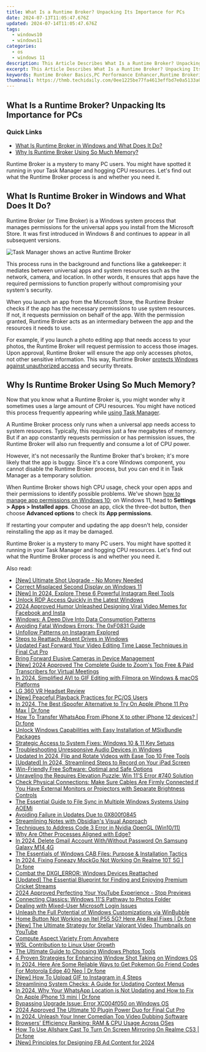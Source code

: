 ```yaml
---
title: What Is a Runtime Broker? Unpacking Its Importance for PCs
date: 2024-07-13T11:05:47.676Z
updated: 2024-07-14T11:05:47.676Z
tags:
  - windows10
  - windows11
categories:
  - os
  - windows 11
description: This Article Describes What Is a Runtime Broker? Unpacking Its Importance for PCs
excerpt: This Article Describes What Is a Runtime Broker? Unpacking Its Importance for PCs
keywords: Runtime Broker Basics,PC Performance Enhancer,Runtime Brokering Impact,Pc System Optimizer,Runtime Broker Functions,Broker For Real-Time Systems,Efficiency in Computer Cores
thumbnail: https://thmb.techidaily.com/0ee1225be77fa4613effbd7e0a5133a0aefce994347fcea7074a0ffcc7271165.JPG
---
```


## What Is a Runtime Broker? Unpacking Its Importance for PCs

### Quick Links

* [What Is Runtime Broker in Windows and What Does It Do?](#what-is-runtime-broker-in-windows-and-what-does-it-do)
* [Why Is Runtime Broker Using So Much Memory?](#why-is-runtime-broker-using-so-much-memory)

 Runtime Broker is a mystery to many PC users. You might have spotted it running in your Task Manager and hogging CPU resources. Let's find out what the Runtime Broker process is and whether you need it.

## What Is Runtime Broker in Windows and What Does It Do?

 Runtime Broker (or Time Broker) is a Windows system process that manages permissions for the universal apps you install from the Microsoft Store. It was first introduced in Windows 8 and continues to appear in all subsequent versions.

![Task Manager shows an active Runtime Broker](https://static1.makeuseofimages.com/wordpress/wp-content/uploads/2024/01/task-manager-shows-an-active-runtime-broker.jpg)

 This process runs in the background and functions like a gatekeeper: it mediates between universal apps and system resources such as the network, camera, and location. In other words, it ensures that apps have the required permissions to function properly without compromising your system's security.

 When you launch an app from the Microsoft Store, the Runtime Broker checks if the app has the necessary permissions to use system resources. If not, it requests permission on behalf of the app. With the permission granted, Runtime Broker acts as an intermediary between the app and the resources it needs to use.

 For example, if you launch a photo editing app that needs access to your photos, the Runtime Broker will request permission to access those images. Upon approval, Runtime Broker will ensure the app only accesses photos, not other sensitive information. This way, Runtime Broker [protects Windows against unauthorized access](http://www.makeuseof.com/prevent-unauthorized-access-windows/) and security threats.

## Why Is Runtime Broker Using So Much Memory?

 Now that you know what a Runtime Broker is, you might wonder why it sometimes uses a large amount of CPU resources. You might have noticed this process frequently appearing while [using Task Manager](https://www.makeuseof.com/how-to-use-windows-task-manager/).

 A Runtime Broker process only runs when a universal app needs access to system resources. Typically, this requires just a few megabytes of memory. But if an app constantly requests permission or has permission issues, the Runtime Broker will also run frequently and consume a lot of CPU power.

 However, it's not necessarily the Runtime Broker that's broken; it's more likely that the app is buggy. Since it's a core Windows component, you cannot disable the Runtime Broker process, but you can end it in Task Manager as a temporary solution.

 When Runtime Broker shows high CPU usage, check your open apps and their permissions to identify possible problems. We've shown [how to manage app permissions on Windows 10](https://www.makeuseof.com/how-to-change-app-permissions-in-windows-10/); on Windows 11, head to **Settings > Apps > Installed apps**. Choose an app, click the three-dot button, then choose **Advanced options** to check its **App permissions**.

 If restarting your computer and updating the app doesn't help, consider reinstalling the app as it may be damaged.

 Runtime Broker is a mystery to many PC users. You might have spotted it running in your Task Manager and hogging CPU resources. Let's find out what the Runtime Broker process is and whether you need it.



<ins class="adsbygoogle"
      style="display:block"
      data-ad-client="ca-pub-7571918770474297"
      data-ad-slot="8358498916"
      data-ad-format="auto"
      data-full-width-responsive="true"></ins>
<span class="atpl-alsoreadstyle">Also read:</span>
<div><ul>
<li><a href="https://some-guidance.techidaily.com/new-ultimate-shot-upgrade-no-money-needed/"><u>[New] Ultimate Shot Upgrade - No Money Needed</u></a></li>
<li><a href="https://win11.techidaily.com/correct-misplaced-second-display-on-windows-11/"><u>Correct Misplaced Second Display on Windows 11</u></a></li>
<li><a href="https://instagram-videos.techidaily.com/new-in-2024-explore-these-6-powerful-instagram-reel-tools/"><u>[New] In 2024, Explore These 6 Powerful Instagram Reel Tools</u></a></li>
<li><a href="https://win11.techidaily.com/unlock-rdp-access-quickly-in-the-latest-windows/"><u>Unlock RDP Access Quickly in the Latest Windows</u></a></li>
<li><a href="https://instagram-clips.techidaily.com/2024-approved-humor-unleashed-designing-viral-video-memes-for-facebook-and-insta/"><u>2024 Approved  Humor Unleashed  Designing Viral Video Memes for Facebook and Insta</u></a></li>
<li><a href="https://win11.techidaily.com/windows-a-deep-dive-into-data-consumption-patterns/"><u>Windows: A Deep Dive Into Data Consumption Patterns</u></a></li>
<li><a href="https://win11.techidaily.com/avoiding-fatal-windows-errors-the-0xf0831-guide/"><u>Avoiding Fatal Windows Errors: The 0xF0831 Guide</u></a></li>
<li><a href="https://instagram-clips.techidaily.com/unfollow-patterns-on-instagram-explored/"><u>Unfollow Patterns on Instagram Explored</u></a></li>
<li><a href="https://win11.techidaily.com/steps-to-reattach-absent-drives-in-windows/"><u>Steps to Reattach Absent Drives in Windows</u></a></li>
<li><a href="https://ai-driven-video-production.techidaily.com/updated-fast-forward-your-video-editing-time-lapse-techniques-in-final-cut-pro/"><u>Updated Fast Forward Your Video Editing Time Lapse Techniques in Final Cut Pro</u></a></li>
<li><a href="https://win11.techidaily.com/bring-forward-elusive-cameras-in-device-management/"><u>Bring Forward Elusive Cameras in Device Management</u></a></li>
<li><a href="https://screen-sharing-recording.techidaily.com/new-2024-approved-the-complete-guide-to-zooms-top-free-and-paid-transcribers-for-virtual-meetings/"><u>[New] 2024 Approved  The Complete Guide to Zoom's Top Free & Paid Transcribers for Virtual Meetings</u></a></li>
<li><a href="https://extra-skills.techidaily.com/in-2024-simplified-avi-to-gif-editing-with-filmora-on-windows-and-macos-platforms/"><u>In 2024, Simplified AVI to GIF Editing with Filmora on Windows & macOS Platforms</u></a></li>
<li><a href="https://extra-resources.techidaily.com/lg-360-vr-headset-review/"><u>LG 360 VR Headset Review</u></a></li>
<li><a href="https://extra-guidance.techidaily.com/new-peaceful-playback-practices-for-pcos-users/"><u>[New] Peaceful Playback Practices for PC/OS Users</u></a></li>
<li><a href="https://ios-pokemon-go.techidaily.com/in-2024-the-best-ispoofer-alternative-to-try-on-apple-iphone-11-pro-max-drfone-by-drfone-virtual-ios/"><u>In 2024, The Best iSpoofer Alternative to Try On Apple iPhone 11 Pro Max | Dr.fone</u></a></li>
<li><a href="https://review-topics.techidaily.com/how-to-transfer-whatsapp-from-iphone-x-to-other-iphone-12-devices-drfone-by-drfone-transfer-whatsapp-from-ios-transfer-whatsapp-from-ios/"><u>How To Transfer WhatsApp From iPhone X to other iPhone 12 devices? | Dr.fone</u></a></li>
<li><a href="https://win11.techidaily.com/unlock-windows-capabilities-with-easy-installation-of-msixbundle-packages/"><u>Unlock Windows Capabilities with Easy Installation of MSixBundle Packages</u></a></li>
<li><a href="https://win11.techidaily.com/strategic-access-to-system-fixes-windows-10-and-11-key-setups/"><u>Strategic Access to System Fixes: Windows 10 & 11 Key Setups</u></a></li>
<li><a href="https://win11.techidaily.com/troubleshooting-unresponsive-audio-devices-in-windows/"><u>Troubleshooting Unresponsive Audio Devices in Windows</u></a></li>
<li><a href="https://ai-video-apps.techidaily.com/updated-in-2024-flip-and-rotate-videos-with-ease-top-10-free-tools/"><u>Updated In 2024, Flip and Rotate Videos with Ease Top 10 Free Tools</u></a></li>
<li><a href="https://screen-recording.techidaily.com/updated-in-2024-streamlined-steps-to-record-on-your-ipad-screen/"><u>[Updated] In 2024, Streamlined Steps to Record on Your iPad Screen</u></a></li>
<li><a href="https://win11.techidaily.com/win-friendly-free-software-optimal-and-safe-options/"><u>Win-Friendly Free Software: Optimal and Safe Options</u></a></li>
<li><a href="https://win11.techidaily.com/unraveling-the-requires-elevation-puzzle-win-11s-error-740-solution/"><u>Unraveling the Requires Elevation Puzzle: Win 11'S Error #740 Solution</u></a></li>
<li><a href="https://win11.techidaily.com/check-physical-connections-make-sure-cables-are-firmly-connected-if-you-have-external-monitors-or-projectors-with-separate-brightness-controls/"><u>Check Physical Connections: Make Sure Cables Are Firmly Connected if You Have External Monitors or Projectors with Separate Brightness Controls</u></a></li>
<li><a href="https://win11.techidaily.com/the-essential-guide-to-file-sync-in-multiple-windows-systems-using-aoemi/"><u>The Essential Guide to File Sync in Multiple Windows Systems Using AOEMi</u></a></li>
<li><a href="https://win11.techidaily.com/avoiding-failure-in-updates-due-to-0x800f0845/"><u>Avoiding Failure in Updates Due to 0X800f0845</u></a></li>
<li><a href="https://win11.techidaily.com/streamlining-notes-with-obsidians-visual-approach/"><u>Streamlining Notes with Obsidian's Visual Approach</u></a></li>
<li><a href="https://win11.techidaily.com/techniques-to-address-code-3-error-in-nvidia-opengl-win1011/"><u>Techniques to Address Code 3 Error in Nvidia OpenGL (Win10/11)</u></a></li>
<li><a href="https://win11.techidaily.com/why-are-other-processes-aligned-with-edge/"><u>Why Are Other Processes Aligned with Edge?</u></a></li>
<li><a href="https://android-unlock.techidaily.com/in-2024-delete-gmail-account-withwithout-password-on-samsung-galaxy-m14-4g-by-drfone-android/"><u>In 2024, Delete Gmail Account With/Without Password On Samsung Galaxy M14 4G</u></a></li>
<li><a href="https://win11.techidaily.com/the-essentials-of-windows-cab-files-purpose-and-installation-tactics/"><u>The Essentials of Windows CAB Files: Purpose & Installation Tactics</u></a></li>
<li><a href="https://review-topics.techidaily.com/in-2024-fixing-foneazy-mockgo-not-working-on-realme-10t-5g-drfone-by-drfone-virtual-android/"><u>In 2024, Fixing Foneazy MockGo Not Working On Realme 10T 5G | Dr.fone</u></a></li>
<li><a href="https://win11.techidaily.com/combat-the-dxgierror-windows-devices-reattached/"><u>Combat the DXGI_ERROR: Windows Devices Reattached</u></a></li>
<li><a href="https://fox-cloud.techidaily.com/updated-the-essential-blueprint-for-finding-and-enjoying-premium-cricket-streams/"><u>[Updated] The Essential Blueprint for Finding and Enjoying Premium Cricket Streams</u></a></li>
<li><a href="https://extra-skills.techidaily.com/2024-approved-perfecting-your-youtube-experience-stop-previews/"><u>2024 Approved  Perfecting Your YouTube Experience - Stop Previews</u></a></li>
<li><a href="https://win11.techidaily.com/connecting-classics-windows-11s-pathway-to-photos-folder/"><u>Connecting Classics: Windows 11'S Pathway to Photos Folder</u></a></li>
<li><a href="https://win11.techidaily.com/dealing-with-mixed-user-microsoft-login-issues/"><u>Dealing with Mixed-User Microsoft Login Issues</u></a></li>
<li><a href="https://win11.techidaily.com/unleash-the-full-potential-of-windows-customizations-via-winbubble/"><u>Unleash the Full Potential of Windows Customizations via WinBubble</u></a></li>
<li><a href="https://change-location.techidaily.com/home-button-not-working-on-itel-p55-5g-here-are-real-fixes-drfone-by-drfone-fix-android-problems-fix-android-problems/"><u>Home Button Not Working on Itel P55 5G? Here Are Real Fixes | Dr.fone</u></a></li>
<li><a href="https://eaxpv-info.techidaily.com/new-the-ultimate-strategy-for-stellar-valorant-video-thumbnails-on-youtube/"><u>[New] The Ultimate Strategy for Stellar Valorant Video Thumbnails on YouTube</u></a></li>
<li><a href="https://extra-information.techidaily.com/compute-aspect-variety-from-anywhere/"><u>Compute Aspect Variety From Anywhere</u></a></li>
<li><a href="https://win11.techidaily.com/wsl-contribution-to-linux-user-growth/"><u>WSL Contribution to Linux User Growth</u></a></li>
<li><a href="https://win11.techidaily.com/the-ultimate-guide-to-choosing-windows-photos-tools/"><u>The Ultimate Guide to Choosing Windows Photos Tools</u></a></li>
<li><a href="https://win11.techidaily.com/4-proven-strategies-for-enhancing-window-shot-taking-on-windows-os/"><u>4 Proven Strategies for Enhancing Window Shot Taking on Windows OS</u></a></li>
<li><a href="https://android-pokemon-go.techidaily.com/in-2024-here-are-some-reliable-ways-to-get-pokemon-go-friend-codes-for-motorola-edge-40-neo-drfone-by-drfone-virtual-android/"><u>In 2024, Here Are Some Reliable Ways to Get Pokemon Go Friend Codes For Motorola Edge 40 Neo | Dr.fone</u></a></li>
<li><a href="https://instagram-video-files.techidaily.com/new-how-to-upload-gif-to-instagram-in-4-steps/"><u>[New] How To Upload GIF to Instagram in 4 Steps</u></a></li>
<li><a href="https://win11.techidaily.com/streamlining-system-checks-a-guide-for-updating-context-menus/"><u>Streamlining System Checks: A Guide for Updating Context Menus</u></a></li>
<li><a href="https://location-social.techidaily.com/in-2024-why-your-whatsapp-location-is-not-updating-and-how-to-fix-on-apple-iphone-13-mini-drfone-by-drfone-virtual-ios/"><u>In 2024, Why Your WhatsApp Location is Not Updating and How to Fix On Apple iPhone 13 mini | Dr.fone</u></a></li>
<li><a href="https://win11.techidaily.com/bypassing-upgrade-issue-error-xc004f050-on-windows-os/"><u>Bypassing Upgrade Issue: Error XC004f050 on Windows OS</u></a></li>
<li><a href="https://some-skills.techidaily.com/2024-approved-the-ultimate-10-plugin-power-duo-for-final-cut-pro/"><u>2024 Approved  The Ultimate 10 Plugin Power Duo for Final Cut Pro</u></a></li>
<li><a href="https://smart-video-creator.techidaily.com/in-2024-unleash-your-inner-comedian-top-video-dubbing-software/"><u>In 2024, Unleash Your Inner Comedian Top Video Dubbing Software</u></a></li>
<li><a href="https://win11.techidaily.com/browsers-efficiency-ranking-ram-and-cpu-usage-across-oses/"><u>Browsers' Efficiency Ranking: RAM & CPU Usage Across OSes</u></a></li>
<li><a href="https://screen-mirror.techidaily.com/how-to-use-allshare-cast-to-turn-on-screen-mirroring-on-realme-c53-drfone-by-drfone-android/"><u>How To Use Allshare Cast To Turn On Screen Mirroring On Realme C53 | Dr.fone</u></a></li>
<li><a href="https://facebook-video-recording.techidaily.com/new-principles-for-designing-fb-ad-content-for-2024/"><u>[New] Principles for Designing FB Ad Content for 2024</u></a></li>
</ul></div>
